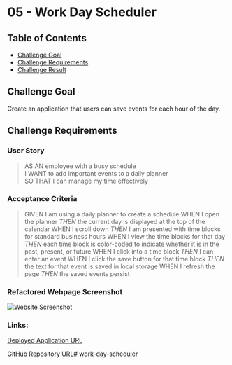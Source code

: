 # 05 - Work Day Scheduler

## Table of Contents
* [Challenge Goal](#challenge-goal)
* [Challenge Requirements](#challenge-requirements)
* [Challenge Result](#challenge-result)

## Challenge Goal
Create an application that users can save events for each hour of the day.

## Challenge Requirements

### User Story
>AS AN employee with a busy schedule <br>
>I WANT to add important events to a daily planner <br>
>SO THAT I can manage my time effectively <br>

### Acceptance Criteria
>GIVEN I am using a daily planner to create a schedule
>WHEN I open the planner
>*THEN* the current day is displayed at the top of the calendar
>WHEN I scroll down
>*THEN* I am presented with time blocks for standard business hours
>WHEN I view the time blocks for that day
>*THEN* each time block is color-coded to indicate whether it is in the past, present, or future
>WHEN I click into a time block
>*THEN* I can enter an event
>WHEN I click the save button for that time block
>*THEN* the text for that event is saved in local storage
>WHEN I refresh the page
>*THEN* the saved events persist

### Refactored Webpage Screenshot
![Website Screenshot]("")

### Links:
[Deployed Application URL]("")

[GitHub Repository URL]("")# work-day-scheduler
